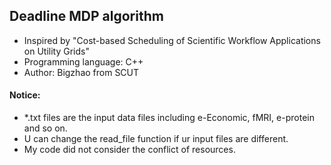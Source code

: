 ## Deadline MDP algorithm
* Inspired by "Cost-based Scheduling of Scientific Workflow Applications on Utility Grids"
* Programming language: C++
* Author: Bigzhao from SCUT

#### Notice:
* *.txt files are the input data files including e-Economic, fMRI, e-protein and so on.
* U can change the read_file function if ur input files are different.
* My code did not consider the conflict of resources.

